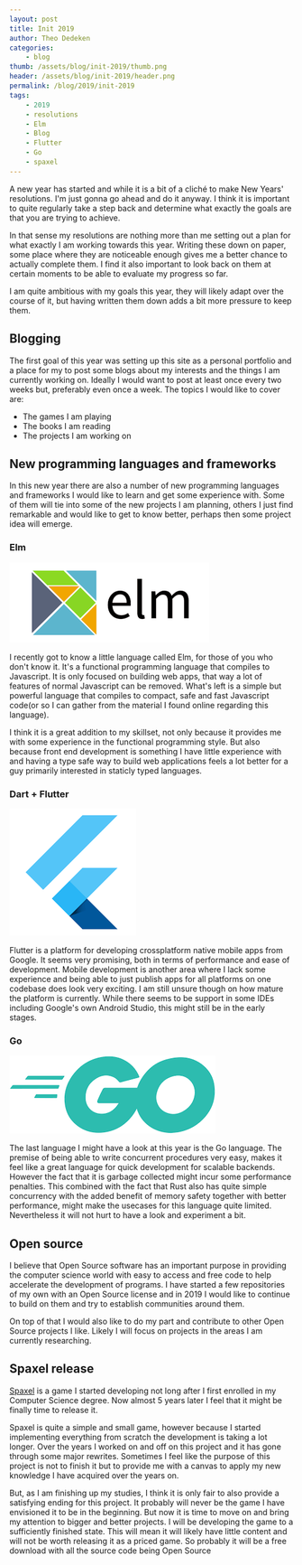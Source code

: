 ```yaml
---
layout: post
title: Init 2019
author: Theo Dedeken
categories: 
    - blog
thumb: /assets/blog/init-2019/thumb.png
header: /assets/blog/init-2019/header.png
permalink: /blog/2019/init-2019
tags: 
    - 2019
    - resolutions
    - Elm
    - Blog
    - Flutter
    - Go
    - spaxel
---
```


A new year has started and while it is a bit of a cliché to make New Years' resolutions. I'm just gonna go ahead and do it anyway. I think it is important to quite regularly take a step back and determine what exactly the goals are that you are trying to achieve. 

In that sense my resolutions are nothing more than me setting out a plan for what exactly I am working towards this year. Writing these down on paper, some place where they are noticeable enough gives me a better chance to actually complete them. I find it also important to look back on them at certain moments to be able to evaluate my progress so far.

I am quite ambitious with my goals this year, they will likely adapt over the course of it, but having written them down adds a bit more pressure to keep them.

## Blogging
The first goal of this year was setting up this site as a personal portfolio and a place for my to post some blogs about my interests and the things I am currently working on. Ideally I would want to post at least once every two weeks but, preferably even once a week. The topics I would like to cover are:

* The games I am playing
* The books I am reading
* The projects I am working on

## New programming languages and frameworks
In this new year there are also a number of new programming languages and frameworks I would like to learn and get some experience with. Some of them will tie into some of the new projects I am planning, others I just find remarkable and would like to get to know better, perhaps then some project idea will emerge. 

### Elm
![Elm](/assets/blog/init-2019/elm.png)

I recently got to know a little language called Elm, for those of you who don't know it. It's a functional programming language that compiles to Javascript. It is only focused on building web apps, that way a lot of features of normal Javascript can be removed. What's left is a simple but powerful language that compiles to compact, safe and fast Javascript code(or so I can gather from the material I found online regarding this language). 

I think it is a great addition to my skillset, not only because it provides me with some experience in the functional programming style. But also because front end development is something I have little experience with and having a type safe way to build web applications feels a lot better for a guy primarily interested in staticly typed languages.

### Dart + Flutter
![Flutter](/assets/blog/init-2019/flutter.png)

Flutter is a platform for developing crossplatform native mobile apps from Google. It seems very promising, both in terms of performance and ease of development. Mobile development is another area where I lack some experience and being able to just publish apps for all platforms on one codebase does look very exciting. I am still unsure though on how mature the platform is currently. While there seems to be support in some IDEs including Google's own Android Studio, this might still be in the early stages.

### Go
![Go](/assets/blog/init-2019/go.png)

The last language I might have a look at this year is the Go language. The premise of being able to write concurrent procedures very easy, makes it feel like a great language for quick development for scalable backends. However the fact that it is garbage collected might incur some performance penalties. This combined with the fact that Rust also has quite simple concurrency with the added benefit of memory safety together with better performance, might make the usecases for this language quite limited. Nevertheless it will not hurt to have a look and experiment a bit.

## Open source
I believe that Open Source software has an important purpose in providing the computer science world with easy to access and free code to help accelerate the development of programs. I have started a few repositories of my own with an Open Source license and in 2019 I would like to continue to build on them and try to establish communities around them. 

On top of that I would also like to do my part and contribute to other Open Source projects I like. Likely I will focus on projects in the areas I am currently researching.

## Spaxel release
[Spaxel](/projects/spaxel) is a game I started developing not long after I first enrolled in my Computer Science degree. Now almost 5 years later I feel that it might be finally time to release it. 

Spaxel is quite a simple and small game, however because I started implementing everything from scratch the development is taking a lot longer. Over the years I worked on and off on this project and it has gone through some major rewrites. Sometimes I feel like the purpose of this project is not to finish it but to provide me with a canvas to apply my new knowledge I have acquired over the years on. 

But, as I am finishing up my studies, I think it is only fair to also provide a satisfying ending for this project. It probably will never be the game I have envisioned it to be in the beginning. But now it is time to move on and bring my attention to bigger and better projects. I will be developing the game to a sufficiently finished state. This will mean it will likely have little content and will not be worth releasing it as a priced game. So probably it will be a free download with all the source code being Open Source 


